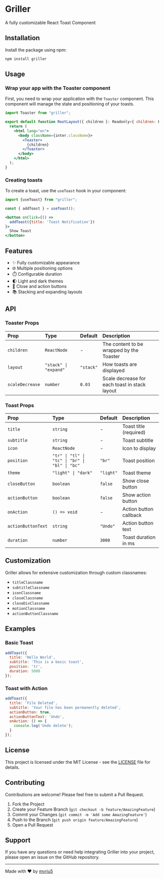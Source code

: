 # Griller

A fully customizable React Toast Component

## Installation

Install the package using npm:

```bash
npm install griller
```

## Usage

### Wrap your app with the Toaster component

First, you need to wrap your application with the `Toaster` component. This component will manage the state and positioning of your toasts.

```jsx
import Toaster from "griller";

export default function RootLayout({ children }: Readonly<{ children: ReactNode }>) {
  return (
    <html lang="en">
      <body className={inter.className}>
        <Toaster>
          {children}
        </Toaster>
      </body>
    </html>
  );
}
```

### Creating toasts

To create a toast, use the `useToast` hook in your component:

```jsx
import {useToast} from "griller";

const { addToast } = useToast();

<button onClick={() => 
  addToast({title: 'Toast Notification'})
}>
  Show Toast
</button>
```

## Features

- ✨ Fully customizable appearance
- 🌐 Multiple positioning options
- ⏱️ Configurable duration
- 🌓 Light and dark themes
- 🔘 Close and action buttons
- 📚 Stacking and expanding layouts

## API

### Toaster Props

| Prop | Type | Default | Description |
|:-----|:-----|:--------|:------------|
| `children` | `ReactNode` | - | The content to be wrapped by the Toaster |
| `layout` | `"stack" \| "expand"` | `"stack"` | How toasts are displayed |
| `scaleDecrease` | `number` | `0.03` | Scale decrease for each toast in stack layout |

### Toast Props

| Prop | Type | Default | Description |
|:-----|:-----|:--------|:------------|
| `title` | `string` | - | Toast title (required) |
| `subtitle` | `string` | - | Toast subtitle |
| `icon` | `ReactNode` | - | Icon to display |
| `position` | `"tr" \| "tl" \| "tc" \| "br" \| "bl" \| "bc"` | `"br"` | Toast position |
| `theme` | `"light" \| "dark"` | `"light"` | Toast theme |
| `closeButton` | `boolean` | `false` | Show close button |
| `actionButton` | `boolean` | `false` | Show action button |
| `onAction` | `() => void` | - | Action button callback |
| `actionButtonText` | `string` | `"Undo"` | Action button text |
| `duration` | `number` | `3000` | Toast duration in ms |

## Customization

Griller allows for extensive customization through custom classnames:

- `titleClassname`
- `subtitleClassname`
- `iconClassname`
- `closeClassname`
- `closeDivClassname`
- `motionClassname`
- `actionButtonClassname`

## Examples

### Basic Toast

```jsx
addToast({
  title: 'Hello World',
  subtitle: 'This is a basic toast',
  position: 'tr',
  duration: 5000
});
```

### Toast with Action

```jsx
addToast({
  title: 'File Deleted',
  subtitle: 'Your file has been permanently deleted',
  actionButton: true,
  actionButtonText: 'Undo',
  onAction: () => {
    console.log('Undo delete');
  }
});
```

## License

This project is licensed under the MIT License - see the [LICENSE](LICENSE) file for details.

## Contributing

Contributions are welcome! Please feel free to submit a Pull Request.

1. Fork the Project
2. Create your Feature Branch (`git checkout -b feature/AmazingFeature`)
3. Commit your Changes (`git commit -m 'Add some AmazingFeature'`)
4. Push to the Branch (`git push origin feature/AmazingFeature`)
5. Open a Pull Request

## Support

If you have any questions or need help integrating Griller into your project, please open an issue on the GitHub repository.

---

Made with ❤️ by [mvriu5](https://x.com/mvriu5)